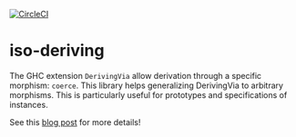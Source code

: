 [![CircleCI](https://circleci.com/gh/hanshoglund/iso-deriving.svg?style=svg)](https://circleci.com/gh/hanshoglund/iso-deriving)

# iso-deriving

The GHC extension `DerivingVia` allow derivation through a specific morphism:
`coerce`. This library helps generalizing DerivingVia to arbitrary morphisms.
This is particularly useful for prototypes and specifications of instances.

See this [blog post][post] for more details!

[post]: https://www.tweag.io/posts/2020-04-23-deriving-isomorphically.html
